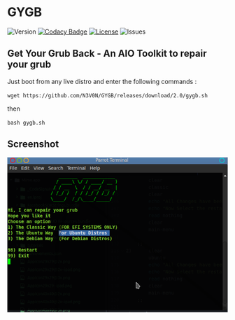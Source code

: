 # GYGB

![Version](https://img.shields.io/github/release/navanchauhan/GYGB.svg)
[![Codacy Badge](https://api.codacy.com/project/badge/Grade/a9e4d4f270c24151aa3cd4e748a64815)](https://www.codacy.com/app/navanchauhan/GYGB?utm_source=github.com&utm_medium=referral&utm_content=navanchauhan/GYGB&utm_campaign=badger)
[![License](https://img.shields.io/github/license/navanchauhan/GYGB.svg)]()
![Issues](https://img.shields.io/github/issues/navanchauhan/GYGB.svg)
## Get Your Grub Back - An AIO Toolkit to repair your grub

Just boot from any live distro and enter the following commands :

`wget https://github.com/N3V0N/GYGB/releases/download/2.0/gygb.sh`

then 

`bash gygb.sh`


## Screenshot
![Screenshot](https://raw.githubusercontent.com/navanchauhan/GYGB/master/Docs/SS.png)

